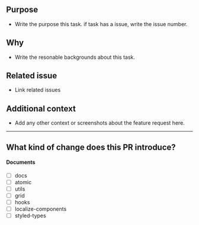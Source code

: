 ## Purpose

- Write the purpose this task. if task has a issue, write the issue number.

## Why

- Write the resonable backgrounds about this task.

## Related issue

- Link related issues

## Additional context

- Add any other context or screenshots about the feature request here.

---

## What kind of change does this PR introduce?

#### Documents

- [ ] docs
- [ ] atomic
- [ ] utils
- [ ] grid
- [ ] hooks
- [ ] localize-components
- [ ] styled-types
